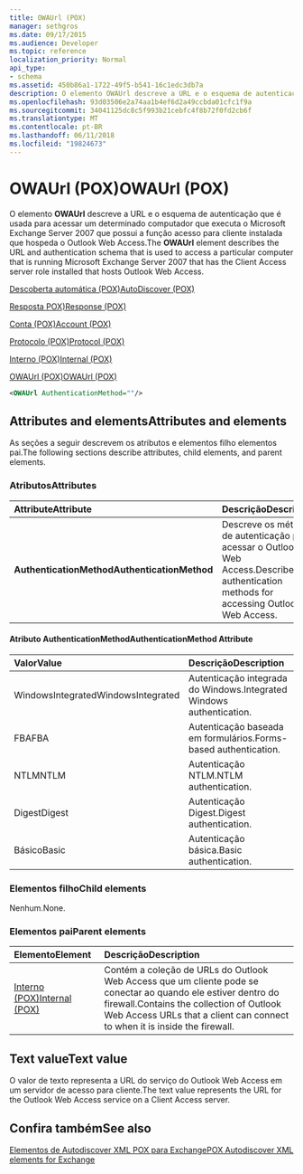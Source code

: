 ```yaml
---
title: OWAUrl (POX)
manager: sethgros
ms.date: 09/17/2015
ms.audience: Developer
ms.topic: reference
localization_priority: Normal
api_type:
- schema
ms.assetid: 450b86a1-1722-49f5-b541-16c1edc3db7a
description: O elemento OWAUrl descreve a URL e o esquema de autenticação que é usada para acessar um determinado computador que executa o Microsoft Exchange Server 2007 que possui a função acesso para cliente instalada que hospeda o Outlook Web Access.
ms.openlocfilehash: 93d03506e2a74aa1b4ef6d2a49ccbda01cfc1f9a
ms.sourcegitcommit: 34041125dc8c5f993b21cebfc4f8b72f0fd2cb6f
ms.translationtype: MT
ms.contentlocale: pt-BR
ms.lasthandoff: 06/11/2018
ms.locfileid: "19824673"
---
```

# <a name="owaurl-pox"></a><span data-ttu-id="9cf13-103">OWAUrl (POX)</span><span class="sxs-lookup"><span data-stu-id="9cf13-103">OWAUrl (POX)</span></span>

<span data-ttu-id="9cf13-104">O elemento **OWAUrl** descreve a URL e o esquema de autenticação que é usada para acessar um determinado computador que executa o Microsoft Exchange Server 2007 que possui a função acesso para cliente instalada que hospeda o Outlook Web Access.</span><span class="sxs-lookup"><span data-stu-id="9cf13-104">The **OWAUrl** element describes the URL and authentication schema that is used to access a particular computer that is running Microsoft Exchange Server 2007 that has the Client Access server role installed that hosts Outlook Web Access.</span></span> 
  
[<span data-ttu-id="9cf13-105">Descoberta automática (POX)</span><span class="sxs-lookup"><span data-stu-id="9cf13-105">AutoDiscover (POX)</span></span>](autodiscover-pox.md)
  
[<span data-ttu-id="9cf13-106">Resposta POX)</span><span class="sxs-lookup"><span data-stu-id="9cf13-106">Response (POX)</span></span>](response-pox.md)
  
[<span data-ttu-id="9cf13-107">Conta (POX)</span><span class="sxs-lookup"><span data-stu-id="9cf13-107">Account (POX)</span></span>](account-pox.md)
  
[<span data-ttu-id="9cf13-108">Protocolo (POX)</span><span class="sxs-lookup"><span data-stu-id="9cf13-108">Protocol (POX)</span></span>](protocol-pox.md)
  
[<span data-ttu-id="9cf13-109">Interno (POX)</span><span class="sxs-lookup"><span data-stu-id="9cf13-109">Internal (POX)</span></span>](internal-pox.md)
  
[<span data-ttu-id="9cf13-110">OWAUrl (POX)</span><span class="sxs-lookup"><span data-stu-id="9cf13-110">OWAUrl (POX)</span></span>](owaurl-pox.md)
  
```xml
<OWAUrl AuthenticationMethod=""/>
```

## <a name="attributes-and-elements"></a><span data-ttu-id="9cf13-111">Attributes and elements</span><span class="sxs-lookup"><span data-stu-id="9cf13-111">Attributes and elements</span></span>

<span data-ttu-id="9cf13-112">As seções a seguir descrevem os atributos e elementos filho elementos pai.</span><span class="sxs-lookup"><span data-stu-id="9cf13-112">The following sections describe attributes, child elements, and parent elements.</span></span>
  
### <a name="attributes"></a><span data-ttu-id="9cf13-113">Atributos</span><span class="sxs-lookup"><span data-stu-id="9cf13-113">Attributes</span></span>

|<span data-ttu-id="9cf13-114">**Attribute**</span><span class="sxs-lookup"><span data-stu-id="9cf13-114">**Attribute**</span></span>|<span data-ttu-id="9cf13-115">**Descrição**</span><span class="sxs-lookup"><span data-stu-id="9cf13-115">**Description**</span></span>|
|:-----|:-----|
|<span data-ttu-id="9cf13-116">**AuthenticationMethod**</span><span class="sxs-lookup"><span data-stu-id="9cf13-116">**AuthenticationMethod**</span></span> <br/> |<span data-ttu-id="9cf13-117">Descreve os métodos de autenticação para acessar o Outlook Web Access.</span><span class="sxs-lookup"><span data-stu-id="9cf13-117">Describes the authentication methods for accessing Outlook Web Access.</span></span>  <br/> |
   
#### <a name="authenticationmethod-attribute"></a><span data-ttu-id="9cf13-118">Atributo AuthenticationMethod</span><span class="sxs-lookup"><span data-stu-id="9cf13-118">AuthenticationMethod Attribute</span></span>

|<span data-ttu-id="9cf13-119">**Valor**</span><span class="sxs-lookup"><span data-stu-id="9cf13-119">**Value**</span></span>|<span data-ttu-id="9cf13-120">**Descrição**</span><span class="sxs-lookup"><span data-stu-id="9cf13-120">**Description**</span></span>|
|:-----|:-----|
|<span data-ttu-id="9cf13-121">WindowsIntegrated</span><span class="sxs-lookup"><span data-stu-id="9cf13-121">WindowsIntegrated</span></span>  <br/> |<span data-ttu-id="9cf13-122">Autenticação integrada do Windows.</span><span class="sxs-lookup"><span data-stu-id="9cf13-122">Integrated Windows authentication.</span></span>  <br/> |
|<span data-ttu-id="9cf13-123">FBA</span><span class="sxs-lookup"><span data-stu-id="9cf13-123">FBA</span></span>  <br/> |<span data-ttu-id="9cf13-124">Autenticação baseada em formulários.</span><span class="sxs-lookup"><span data-stu-id="9cf13-124">Forms-based authentication.</span></span>  <br/> |
|<span data-ttu-id="9cf13-125">NTLM</span><span class="sxs-lookup"><span data-stu-id="9cf13-125">NTLM</span></span>  <br/> |<span data-ttu-id="9cf13-126">Autenticação NTLM.</span><span class="sxs-lookup"><span data-stu-id="9cf13-126">NTLM authentication.</span></span>  <br/> |
|<span data-ttu-id="9cf13-127">Digest</span><span class="sxs-lookup"><span data-stu-id="9cf13-127">Digest</span></span>  <br/> |<span data-ttu-id="9cf13-128">Autenticação Digest.</span><span class="sxs-lookup"><span data-stu-id="9cf13-128">Digest authentication.</span></span>  <br/> |
|<span data-ttu-id="9cf13-129">Básico</span><span class="sxs-lookup"><span data-stu-id="9cf13-129">Basic</span></span>  <br/> |<span data-ttu-id="9cf13-130">Autenticação básica.</span><span class="sxs-lookup"><span data-stu-id="9cf13-130">Basic authentication.</span></span>  <br/> |
   
### <a name="child-elements"></a><span data-ttu-id="9cf13-131">Elementos filho</span><span class="sxs-lookup"><span data-stu-id="9cf13-131">Child elements</span></span>

<span data-ttu-id="9cf13-132">Nenhum.</span><span class="sxs-lookup"><span data-stu-id="9cf13-132">None.</span></span>
  
### <a name="parent-elements"></a><span data-ttu-id="9cf13-133">Elementos pai</span><span class="sxs-lookup"><span data-stu-id="9cf13-133">Parent elements</span></span>

|<span data-ttu-id="9cf13-134">**Elemento**</span><span class="sxs-lookup"><span data-stu-id="9cf13-134">**Element**</span></span>|<span data-ttu-id="9cf13-135">**Descrição**</span><span class="sxs-lookup"><span data-stu-id="9cf13-135">**Description**</span></span>|
|:-----|:-----|
|[<span data-ttu-id="9cf13-136">Interno (POX)</span><span class="sxs-lookup"><span data-stu-id="9cf13-136">Internal (POX)</span></span>](internal-pox.md) <br/> |<span data-ttu-id="9cf13-137">Contém a coleção de URLs do Outlook Web Access que um cliente pode se conectar ao quando ele estiver dentro do firewall.</span><span class="sxs-lookup"><span data-stu-id="9cf13-137">Contains the collection of Outlook Web Access URLs that a client can connect to when it is inside the firewall.</span></span>  <br/> |
   
## <a name="text-value"></a><span data-ttu-id="9cf13-138">Text value</span><span class="sxs-lookup"><span data-stu-id="9cf13-138">Text value</span></span>

<span data-ttu-id="9cf13-139">O valor de texto representa a URL do serviço do Outlook Web Access em um servidor de acesso para cliente.</span><span class="sxs-lookup"><span data-stu-id="9cf13-139">The text value represents the URL for the Outlook Web Access service on a Client Access server.</span></span>
  
## <a name="see-also"></a><span data-ttu-id="9cf13-140">Confira também</span><span class="sxs-lookup"><span data-stu-id="9cf13-140">See also</span></span>



[<span data-ttu-id="9cf13-141">Elementos de Autodiscover XML POX para Exchange</span><span class="sxs-lookup"><span data-stu-id="9cf13-141">POX Autodiscover XML elements for Exchange</span></span>](pox-autodiscover-xml-elements-for-exchange.md)

